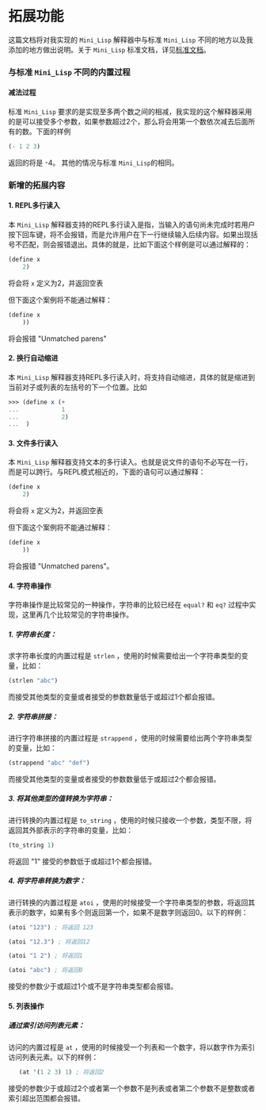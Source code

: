 # 拓展功能

这篇文档将对我实现的 `Mini_Lisp` 解释器中与标准 `Mini_Lisp` 不同的地方以及我添加的地方做出说明。关于 `Mini_Lisp` 标准文档，详见[标准文档](https://pku-software.github.io/mini-lisp-spec/)。

### 与标准 `Mini_Lisp` 不同的内置过程

#### 减法过程

标准 `Mini_Lisp` 要求的是实现至多两个数之间的相减，我实现的这个解释器采用的是可以接受多个参数，如果参数超过2个，那么将会用第一个数依次减去后面所有的数。下面的样例

```lisp
(- 1 2 3)
```

返回的将是 -4。
其他的情况与标准 `Mini_Lisp`的相同。

### 新增的拓展内容

#### 1. REPL多行读入

本 `Mini_Lisp` 解释器支持的REPL多行读入是指，当输入的语句尚未完成时若用户按下回车键，将不会报错，而是允许用户在下一行继续输入后续内容。如果出现括号不匹配，则会报错退出。具体的就是，比如下面这个样例是可以通过解释的：

```lisp
(define x
    2)
```

将会将 `x` 定义为2，并返回空表

但下面这个案例将不能通过解释：

```lisp
(define x
    )) 
```

将会报错 "Unmatched parens"

#### 2. 换行自动缩进

本 `Mini_Lisp` 解释器支持REPL多行读入时，将支持自动缩进，具体的就是缩进到当前对子或列表的左括号的下一个位置。比如

```scheme
>>> (define x (+
...            1
...            2)
...  )
```

#### 3. 文件多行读入

本  `Mini_Lisp` 解释器支持文本的多行读入。也就是说文件的语句不必写在一行，而是可以跨行。与REPL模式相近的，下面的语句可以通过解释：

```lisp
(define x
    2)
```

将会将 `x` 定义为2，并返回空表

但下面这个案例将不能通过解释：

```lisp
(define x
    )) 
```

将会报错 "Unmatched parens"。

#### 4. 字符串操作

字符串操作是比较常见的一种操作，字符串的比较已经在  `equal?` 和 `eq?` 过程中实现，这里再几个比较常见的字符串操作。

##### 1. 字符串长度：

求字符串长度的内置过程是 `strlen` ，使用的时候需要给出一个字符串类型的变量，比如：

```lisp
(strlen "abc")
```

而接受其他类型的变量或者接受的参数数量低于或超过1个都会报错。

##### 2. 字符串拼接：

进行字符串拼接的内置过程是 `strappend` ，使用的时候需要给出两个字符串类型的变量，比如：

```lisp
(strappend "abc" "def")
```

而接受其他类型的变量或者接受的参数数量低于或超过2个都会报错。

##### 3. 将其他类型的值转换为字符串：

进行转换的内置过程是 `to_string` ，使用的时候只接收一个参数，类型不限，将返回其外部表示的字符串的变量，比如：

```lisp
(to_string 1)
```

将返回 "1"
接受的参数低于或超过1个都会报错。

##### 4. 将字符串转换为数字：

进行转换的内置过程是 `atoi` ，使用的时候接受一个字符串类型的参数，将返回其表示的数字，如果有多个则返回第一个，如果不是数字则返回0。以下的样例：

```lisp
(atoi "123") ; 将返回 123
```

```lisp
(atoi "12.3") ; 将返回12
```

```lisp
(atoi "1 2") ; 将返回1
```

```lisp
(atoi "abc") ; 将返回0
```

接受的参数少于或超过1个或不是字符串类型都会报错。

#### 5. 列表操作

##### 通过索引访问列表元素：

   访问的内置过程是 `at` ，使用的时候接受一个列表和一个数字，将以数字作为索引访问列表元素。以下的样例：

```lisp
   (at '(1 2 3) 1) ; 将返回2
```

   接受的参数少于或超过2个或者第一个参数不是列表或者第二个参数不是整数或者索引超出范围都会报错。
